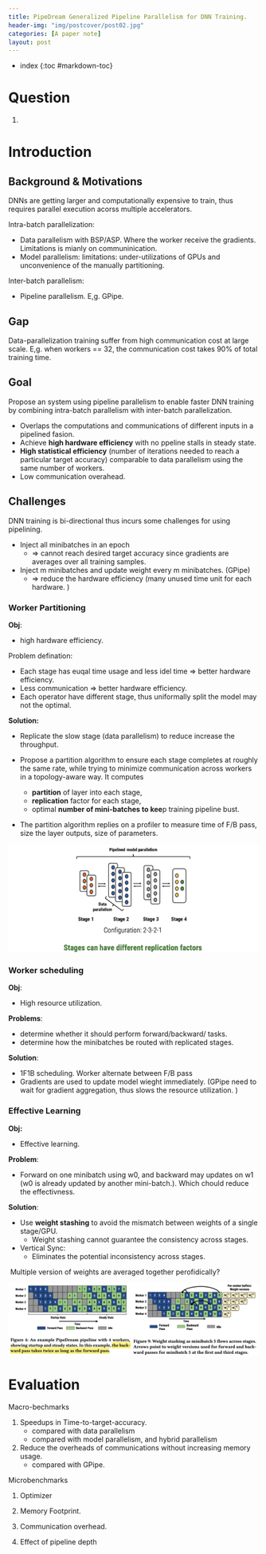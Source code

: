 ```yaml
---
title: PipeDream Generalized Pipeline Parallelism for DNN Training.
header-img: "img/postcover/post02.jpg"
categories: [A paper note]
layout: post
---
```


- index
{:toc #markdown-toc}


# Question

1. 

# Introduction

## Background & Motivations

DNNs are getting larger and computationally expensive to train, thus requires parallel execution acorss multiple accelerators. 

Intra-batch parallelization: 

- Data parallelism with BSP/ASP. Where the worker receive the gradients. Limitations is mianly on communinication. 
- Model parallelism: limitations: under-utilizations of GPUs and unconvenience of the manually partitioning. 

Inter-batch parallelism:

- Pipeline parallelism. E,g. GPipe.

## Gap

Data-parallelization training suffer from high communication cost at large scale. E,g. when workers == 32, the communication cost takes 90% of total training time. 

## Goal

Propose an system using pipeline parallelism to enable faster DNN training by combining intra-batch parallelism with inter-batch parallelization.

- Overlaps the computations and communications of different inputs in a pipelined fasion. 
- Achieve **high hardware efficiency** with no ppeline stalls in steady state. 
- **High statistical efficiency** (number of iterations needed to reach a particular target accuracy) comparable to data parallelism using the same number of workers.
- Low communication overahead.

## Challenges

DNN training is bi-directional thus incurs some challenges for using pipelining. 

- Inject all minibatches in an epoch 
  - => cannot reach desired target accuracy since gradients are averages over all training samples. 
- Inject m minibatches and update weight every m minibatches. (GPipe) 
  - => reduce the hardware efficiency (many unused time unit for each hardware. )

### Worker Partitioning

**Obj**:

- high hardware efficiency. 

Problem defination:

- Each stage has euqal time usage and less idel time => better hardware efficiency. 
- Less communication => better hardware efficiency.
- Each operator have different stage, thus uniformally split the model may not the optimal.

**Solution:**

- Replicate the slow stage (data parallelism) to reduce increase the throughput. 
- Propose a partition algorithm to ensure each stage completes at roughly the same rate, while trying to minimize communication across workers in a topology-aware way. It computes
  - **partition** of layer into each stage, 
  - **replication** factor for each stage, 
  - optimal **number of mini-batches to kee**p training pipeline bust. 

- The partition algorithm replies on a profiler to measure time of F/B pass, size the layer outputs, size of parameters.

![image-20221109214352630](../../img/a_img_store/image-20221109214352630.png)

### Worker scheduling

**Obj**:

- High resource utilization.

**Problems**:

- determine whether it should perform forward/backward/ tasks.
- determine how the minibatches be routed with replicated stages.

**Solution**:

- 1F1B scheduling. Worker alternate between F/B pass
- Gradients are used to update model wieght immediately. (GPipe need to wait for gradient aggregation, thus slows the resource utilization. )

### Effective Learning

**Obj:**

- Effective learning.

**Problem**:

- Forward on one minibatch using w0, and backward may updates on w1 (w0 is already updated by another mini-batch.). Which chould reduce the effectivness. 

**Solution**:

- Use **weight stashing** to avoid the mismatch between weights of a single stage/GPU.
  - Weight stashing cannot guarantee the consistency across stages. 
- Vertical Sync:
  - Eliminates the potential inconsistency across stages.

​	Multiple version of weights are averaged together perofidically? 

![image-20221109211601237](../../img/a_img_store/image-20221109211601237.png)

# Evaluation

Macro-bechmarks

1. Speedups in Time-to-target-accuracy.
   - compared with data parallelism
   - compared with model parallelism, and hybrid parallelism
2. Reduce the overheads of communications without increasing memory usage.
   - compared with GPipe. 

Microbenchmarks

1. Optimizer

2. Memory Footprint. 

3. Communication overhead. 

4. Effect of pipeline depth

   
